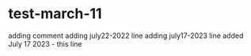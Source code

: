 # test-march-11
adding comment
adding july22-2022 line
adding july17-2023 line
added July 17 2023 - this line 
